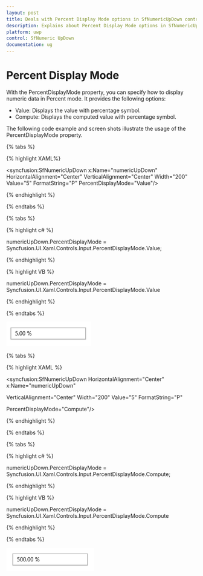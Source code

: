 ```yaml
---
layout: post
title: Deals with Percent Display Mode options in SfNumericUpDown control 
description: Explains about Percent Display Mode options in SfNumericUpDown control 
platform: uwp
control: SfNumeric UpDown
documentation: ug
---
```


# Percent Display Mode

With the PercentDisplayMode property, you can specify how to display numeric data in Percent mode. It provides the following options:

* Value: Displays the value with percentage symbol.
* Compute: Displays the computed value with percentage symbol.



The following code example and screen shots illustrate the usage of the PercentDisplayMode property.

{% tabs %}

{% highlight  XAML%}

<Grid Background="{StaticResource ApplicationPageBackgroundThemeBrush}">

<syncfusion:SfNumericUpDown x:Name="numericUpDown" HorizontalAlignment="Center" VerticalAlignment="Center" Width="200" Value="5" FormatString="P" PercentDisplayMode="Value"/>

</Grid>

{% endhighlight %}

{% endtabs %}

{% tabs %}

{% highlight c# %}

numericUpDown.PercentDisplayMode = Syncfusion.UI.Xaml.Controls.Input.PercentDisplayMode.Value;

{% endhighlight %}

{% highlight VB %}

 numericUpDown.PercentDisplayMode = Syncfusion.UI.Xaml.Controls.Input.PercentDisplayMode.Value

{% endhighlight %}

{% endtabs %}

![](Concepts_images/Concepts_img8.png)

{% tabs %}

{% highlight XAML %}

<Grid Background="{StaticResource ApplicationPageBackgroundThemeBrush}">

<syncfusion:SfNumericUpDown HorizontalAlignment="Center" x:Name="numericUpDown"

VerticalAlignment="Center" Width="200" Value="5" FormatString="P"

PercentDisplayMode="Compute"/>

</Grid>

{% endhighlight %}

{% endtabs %}

{% tabs %}

{% highlight c# %}

numericUpDown.PercentDisplayMode = Syncfusion.UI.Xaml.Controls.Input.PercentDisplayMode.Compute;

{% endhighlight %}

{% highlight VB %}

 numericUpDown.PercentDisplayMode = Syncfusion.UI.Xaml.Controls.Input.PercentDisplayMode.Compute

{% endhighlight %}

{% endtabs %}

![](Concepts_images/Concepts_img9.png)
